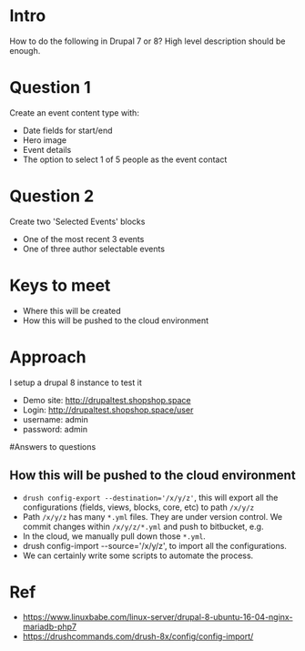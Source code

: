 # Intro

How to do the following in Drupal 7 or 8? High level description should be enough.

# Question 1
Create an event content type with:
* Date fields for start/end
* Hero image
* Event details
* The option to select 1 of 5 people as the event contact

# Question 2
Create two 'Selected Events' blocks
* One of the most recent 3 events
* One of three author selectable events

# Keys to meet
* Where this will be created
* How this will be pushed to the cloud environment


# Approach
I setup a drupal 8 instance to test it

* Demo site: http://drupaltest.shopshop.space
* Login: http://drupaltest.shopshop.space/user
* username: admin
* password: admin


#Answers to questions

## How this will be pushed to the cloud environment
* ```drush config-export --destination='/x/y/z'```, this will export all the configurations (fields, views, blocks, core, etc) to path ```/x/y/z```
* Path ```/x/y/z``` has many ```*.yml``` files. They are under version control. We commit changes within ```/x/y/z/*.yml``` and push to bitbucket, e.g.
* In the cloud, we manually pull down those ```*.yml```.
* drush config-import --source='/x/y/z', to import all the configurations.
* We can certainly write some scripts to automate the process.

# Ref
* https://www.linuxbabe.com/linux-server/drupal-8-ubuntu-16-04-nginx-mariadb-php7
* https://drushcommands.com/drush-8x/config/config-import/
